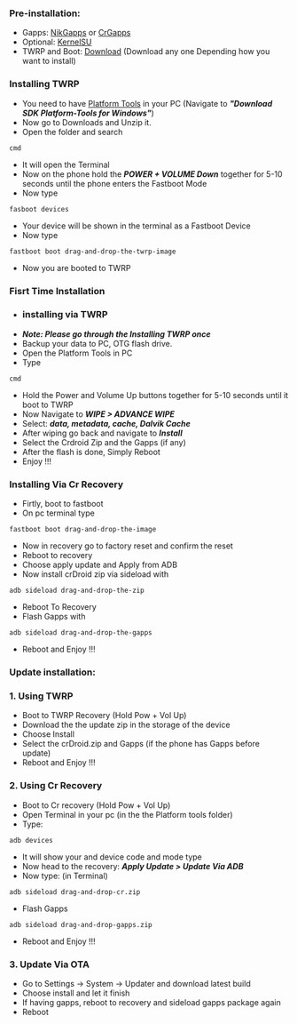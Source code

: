### Pre-installation:

* Gapps: [NikGapps](https://nikgapps.com/downloads) or [CrGapps](https://nikgapps.com/crdroid-official)
* Optional: [KernelSU](https://github.com/tiann/KernelSU)
* TWRP and Boot: [Download](https://sourceforge.net/projects/crdroid/files/haydn/11.x/boot/) (Download any one Depending how you want to install)

### Installing TWRP

* You need to have [Platform Tools](https://developer.android.com/tools/releases/platform-tools) in your PC (Navigate to ***"Download SDK Platform-Tools for Windows"***)
* Now go to Downloads and Unzip it. 
* Open the folder and search 
```
cmd
```
* It will open the Terminal
* Now on the phone hold the ***POWER + VOLUME Down*** together for 5-10 seconds until the phone enters the Fastboot Mode
* Now type
```
fasboot devices
```
* Your device will be shown in the terminal as a Fastboot Device
* Now type
```
fastboot boot drag-and-drop-the-twrp-image
```
* Now you are booted to TWRP

### Fisrt Time Installation

* ### installing  via TWRP
* ***Note: Please go through the Installing TWRP once***
* Backup your data to PC, OTG flash drive.
* Open the Platform Tools in PC
* Type
```
cmd
```
* Hold the Power and Volume Up buttons together for 5-10 seconds until it boot to TWRP
* Now Navigate to ***WIPE > ADVANCE WIPE***
* Select: ***data, metadata, cache, Dalvik Cache***
* After wiping go back and navigate to ***Install***
* Select the Crdroid Zip and the Gapps (if any)
* After the flash is done, Simply Reboot
* Enjoy !!!



### Installing Via Cr Recovery
* Firtly, boot to fastboot
* On pc terminal type 
```
fastboot boot drag-and-drop-the-image
```
* Now in recovery go to factory reset and confirm the reset
* Reboot to recovery
* Choose apply update and Apply from ADB
* Now install crDroid zip via sideload with
```
adb sideload drag-and-drop-the-zip
```
* Reboot To Recovery
* Flash Gapps with
```
adb sideload drag-and-drop-the-gapps
```
* Reboot and Enjoy !!!

### Update installation:

### 1. Using TWRP
* Boot to TWRP Recovery (Hold Pow + Vol Up)
* Download the the update zip in the storage of the device
* Choose Install 
* Select the crDroid.zip and Gapps (if the phone has Gapps before update)
* Reboot and Enjoy !!!

### 2. Using Cr Recovery
* Boot to Cr recovery (Hold Pow + Vol Up)
* Open Terminal in your pc (in the the Platform tools folder)
* Type:
```
adb devices
```
* It will show your and device code and mode type
* Now head to the recovery: ***Apply Update > Update Via ADB***
* Now type: (in Terminal)
```
adb sideload drag-and-drop-cr.zip
```
* Flash Gapps
```
adb sideload drag-and-drop-gapps.zip
```
* Reboot and Enjoy !!!

### 3. Update Via OTA
* Go to Settings -> System -> Updater and download latest build
* Choose install and let it finish
* If having gapps, reboot to recovery and sideload gapps package again
* Reboot
